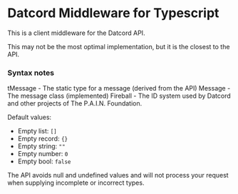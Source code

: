 # Datcord Middleware for Typescript

This is a client middleware for the Datcord API.

This may not be the most optimal implementation, but it is the closest to the API.

### Syntax notes

tMessage - The static type for a message (derived from the API)
Message - The message class (implemented)
Fireball - The ID system used by Datcord and other projects of The P.A.I.N. Foundation.

Default values:
- Empty list: `[]`
- Empty record: `{}`
- Empty string: `""`
- Empty number: `0`
- Empty bool: `false`

The API avoids null and undefined values and will not process your request when supplying incomplete or incorrect types.

